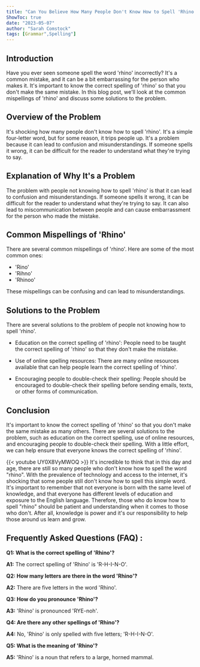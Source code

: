 ```yaml
---
title: "Can You Believe How Many People Don't Know How to Spell 'Rhino'?!"
ShowToc: true 
date: "2023-05-07"
author: "Sarah Comstock" 
tags: [Grammar",Spelling"]
---
```

## Introduction

Have you ever seen someone spell the word 'rhino' incorrectly? It's a common mistake, and it can be a bit embarrassing for the person who makes it. It's important to know the correct spelling of 'rhino' so that you don't make the same mistake. In this blog post, we'll look at the common mispellings of 'rhino' and discuss some solutions to the problem.

## Overview of the Problem

It's shocking how many people don't know how to spell 'rhino'. It's a simple four-letter word, but for some reason, it trips people up. It's a problem because it can lead to confusion and misunderstandings. If someone spells it wrong, it can be difficult for the reader to understand what they're trying to say.

## Explanation of Why It's a Problem

The problem with people not knowing how to spell 'rhino' is that it can lead to confusion and misunderstandings. If someone spells it wrong, it can be difficult for the reader to understand what they're trying to say. It can also lead to miscommunication between people and can cause embarrassment for the person who made the mistake.

## Common Mispellings of 'Rhino'

There are several common mispellings of 'rhino'. Here are some of the most common ones:

- 'Rino'
- 'Rihno'
- 'Rhinoo'

These mispellings can be confusing and can lead to misunderstandings.

## Solutions to the Problem

There are several solutions to the problem of people not knowing how to spell 'rhino'.

- Education on the correct spelling of 'rhino': People need to be taught the correct spelling of 'rhino' so that they don't make the mistake.

- Use of online spelling resources: There are many online resources available that can help people learn the correct spelling of 'rhino'.

- Encouraging people to double-check their spelling: People should be encouraged to double-check their spelling before sending emails, texts, or other forms of communication.

## Conclusion

It's important to know the correct spelling of 'rhino' so that you don't make the same mistake as many others. There are several solutions to the problem, such as education on the correct spelling, use of online resources, and encouraging people to double-check their spelling. With a little effort, we can help ensure that everyone knows the correct spelling of 'rhino'.

{{< youtube UY0X8VyMWOQ >}} 
It's incredible to think that in this day and age, there are still so many people who don't know how to spell the word "rhino". With the prevalence of technology and access to the internet, it's shocking that some people still don't know how to spell this simple word. It's important to remember that not everyone is born with the same level of knowledge, and that everyone has different levels of education and exposure to the English language. Therefore, those who do know how to spell "rhino" should be patient and understanding when it comes to those who don't. After all, knowledge is power and it's our responsibility to help those around us learn and grow.

## Frequently Asked Questions (FAQ) :
**Q1: What is the correct spelling of 'Rhino'?**

**A1:** The correct spelling of 'Rhino' is 'R-H-I-N-O'.

**Q2: How many letters are there in the word 'Rhino'?**

**A2:** There are five letters in the word 'Rhino'.

**Q3: How do you pronounce 'Rhino'?**

**A3:** 'Rhino' is pronounced 'RYE-noh'.

**Q4: Are there any other spellings of 'Rhino'?**

**A4:** No, 'Rhino' is only spelled with five letters; 'R-H-I-N-O'.

**Q5: What is the meaning of 'Rhino'?**

**A5:** 'Rhino' is a noun that refers to a large, horned mammal.





